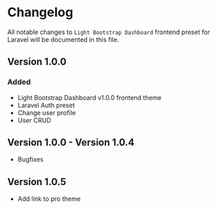 # Changelog

All notable changes to `Light Bootstrap Dashboard` frontend preset for Laravel will be documented in this file.

## Version 1.0.0

### Added
- Light Bootstrap Dashboard v1.0.0 frontend theme
- Laravel Auth preset
- Change user profile
- User CRUD

## Version 1.0.0 - Version 1.0.4
- Bugfixes

## Version 1.0.5
- Add link to pro theme

